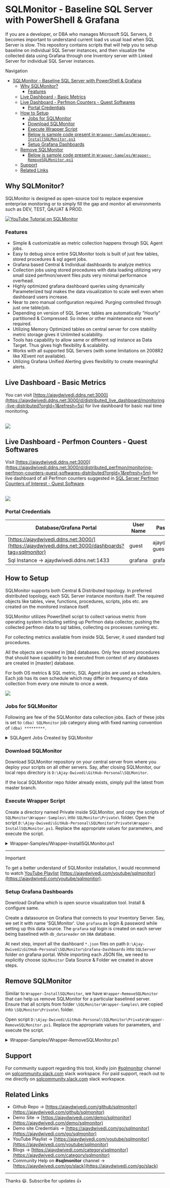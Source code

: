 # SQLMonitor - Baseline SQL Server with PowerShell & Grafana

If you are a developer, or DBA who manages Microsoft SQL Servers, it becomes important to understand current load vs usual load when SQL Server is slow. This repository contains scripts that will help you to setup baseline on individual SQL Server instances, and then visualize the collected data using Grafana through one Inventory server with Linked Server for individual SQL Server instances.

Navigation
- [SQLMonitor - Baseline SQL Server with PowerShell \& Grafana](#sqlmonitor---baseline-sql-server-with-powershell--grafana)
  - [Why SQLMonitor?](#why-sqlmonitor)
    - [Features](#features)
  - [Live Dashboard - Basic Metrics](#live-dashboard---basic-metrics)
  - [Live Dashboard - Perfmon Counters - Quest Softwares](#live-dashboard---perfmon-counters---quest-softwares)
    - [Portal Credentials](#portal-credentials)
  - [How to Setup](#how-to-setup)
    - [Jobs for SQLMonitor](#jobs-for-sqlmonitor)
    - [Download SQLMonitor](#download-sqlmonitor)
    - [Execute Wrapper Script](#execute-wrapper-script)
    - [Below is sample code present in `Wrapper-Samples/Wrapper-InstallSQLMonitor.ps1`](#below-is-sample-code-present-in-wrapper-sampleswrapper-installsqlmonitorps1)
    - [Setup Grafana Dashboards](#setup-grafana-dashboards)
  - [Remove SQLMonitor](#remove-sqlmonitor)
    - [Below is sample code present in `Wrapper-Samples/Wrapper-RemoveSQLMonitor.ps1`](#below-is-sample-code-present-in-wrapper-sampleswrapper-removesqlmonitorps1)
  - [Support](#support)
  - [Related Links](#related-links)

## Why SQLMonitor?
SQLMonitor is designed as open-source tool to replace expensive enterprise monitoring or to simply fill the gap and monitor all environments such as DEV, TEST, QA/UAT & PROD.

[![YouTube Tutorial on SQLMonitor](https://github.com/imajaydwivedi/Images/blob/master/SQLMonitor/YouTube-Thumbnail-Live-All-Servers.png)](https://ajaydwivedi.com/youtube/sqlmonitor)<br>

### Features
- Simple & customizable as metric collection happens through SQL Agent jobs.
- Easy to debug since entire SQLMonitor tools is built of just few tables, stored procedures & sql agent jobs.
- Grafana based Central & Individual dashboards to analyze metrics
- Collection jobs using stored procedures with data loading utilizing very small sized perfmon/xevent files puts very minimal performance overhead.
- Highly optimized grafana dashboard queries using dynamically Parameterized tsql makes the data visualization to scale well even when dashboard users increase.
- Near to zero manual configuration required. Purging controlled through just one table/job.
- Depending on version of SQL Server, tables are automatically "Hourly" partitioned & Compressed. So index or other maintenance not even required.
- Utilizing Memory Optimized tables on central server for core stability metric storage gives it Unlimited scalability. 
- Tools has capability to allow same or different sql instance as Data Target. Thus gives high flexibility & scalability.
- Works with all supported SQL Servers (with some limitations on 2008R2 like XEvent not available).
- Utilizing Grafana Unified Alerting gives flexibility to create meaningful alerts.

## Live Dashboard - Basic Metrics
You can visit [https://ajaydwivedi.ddns.net:3000](https://ajaydwivedi.ddns.net:3000/d/distributed_live_dashboard/monitoring-live-distributed?orgId=1&refresh=5s) for live dashboard for basic real time monitoring.<br><br>

![](https://github.com/imajaydwivedi/Images/blob/master/SQLMonitor/Live-Dashboards-All.gif) <br>


## Live Dashboard - Perfmon Counters - Quest Softwares
Visit [https://ajaydwivedi.ddns.net:3000](https://ajaydwivedi.ddns.net:3000/d/distributed_perfmon/monitoring-perfmon-counters-quest-softwares-distributed?orgId=1&refresh=5m) for live dashboard of all Perfmon counters suggested in [SQL Server Perfmon Counters of Interest - Quest Software](https://drive.google.com/file/d/1LB7Joo6055T1FfPcholXByazOX55e5b8/view?usp=sharing).<br><br>

![](https://github.com/imajaydwivedi/Images/blob/master/SQLMonitor/Quest-Dashboards-All.gif) <br>

### Portal Credentials
Database/Grafana Portal | User Name | Password
------------ | --------- | ---------
[https://ajaydwivedi.ddns.net:3000/](https://ajaydwivedi.ddns.net:3000/dashboards?tag=sqlmonitor) | guest | ajaydwivedi-guest
Sql Instance -> ajaydwivedi.ddns.net:1433 | grafana | grafana

## How to Setup
SQLMonitor supports both Central & Distributed topology. In preferred distributed topology, each SQL Server instance monitors itself. The required objects like tables, view, functions, procedures, scripts, jobs etc. are created on the monitored instance itself.

SQLMonitor utilizes PowerShell script to collect various metric from operating system including setting up Perfmon data collector, pushing the collected perfmon data to sql tables, collecting os processes running etc.

For collecting metrics available from inside SQL Server, it used standard tsql procedures.

All the objects are created in [`DBA`] databases. Only few stored procedures that should have capability to be executed from context of any databases are created in [master] database.

For both OS metrics & SQL metric, SQL Agent jobs are used as schedulers. Each job has its own schedule which may differ in frequency of data collection from every one minute to once a week.

![](https://github.com/imajaydwivedi/Images/blob/master/SQLMonitor/SQLMonitor-Distributed-Topology.png) <br>

### Jobs for SQLMonitor

Following are few of the SQLMonitor data collection jobs. Each of these jobs is set to `(dba) SQLMonitor` job category along with fixed naming convention of `(dba) *********`.

<details>

<summary> SQLAgent Jobs Created by SQLMonitor </summary>

| Job Name                          | Job Category     | Schedule         | Job Type   | Location               |
| ---------------------------------:|:----------------:|:----------------:|:----------:|:----------------------:|
| (dba) Check-InstanceAvailability  | (dba) SQLMonitor | Every 1 minute   | PowerShell | Inventory Server       |
| (dba) Get-AllServerInfo           | (dba) SQLMonitor | Every 1 minute   | TSQL       | Inventory Server       |
| (dba) Get-AllServerCollectedData  | (dba) SQLMonitor | Every 5 minute   | TSQL       | Inventory Server       |
| (dba) Update-SqlServerVersions    | (dba) SQLMonitor | Once a week      | PowerShell | Inventory Server       |
| (dba) Collect-PerfmonData         | (dba) SQLMonitor | Every 2 minute   | PowerShell | PowerShell Jobs Server |
| (dba) Check-SQLAgentJobs          | (dba) SQLMonitor | Every 5 minute   | TSQL       | Tsql Jobs Server       |
| (dba) Collect-AgHealthState       | (dba) SQLMonitor | Every 2 minute   | TSQL       | Tsql Jobs Server       |
| (dba) Collect-DiskSpace           | (dba) SQLMonitor | Every 30 minutes | PowerShell | PowerShell Jobs Server |
| (dba) Collect-FileIOStats         | (dba) SQLMonitor | Every 10 minute  | TSQL       | Tsql Jobs Server       |
| (dba) Collect-MemoryClerks        | (dba) SQLMonitor | Every 2 minute   | TSQL       | Tsql Jobs Server       |
| (dba) Collect-OSProcesses         | (dba) SQLMonitor | Every 2 minute   | PowerShell | PowerShell Jobs Server |
| (dba) Collect-PrivilegedInfo      | (dba) SQLMonitor | Every 10 minute  | TSQL       | Tsql Jobs Server       |
| (dba) Collect-WaitStats           | (dba) SQLMonitor | Every 10 minutes | TSQL       | Tsql Jobs Server       |
| (dba) Collect-XEvents             | (dba) SQLMonitor | Every minute     | TSQL       | Tsql Jobs Server       |
| (dba) Partitions-Maintenance      | (dba) SQLMonitor | Every Day        | TSQL       | Tsql Jobs Server       |
| (dba) Purge-Tables                | (dba) SQLMonitor | Every Day        | TSQL       | Tsql Jobs Server       |
| (dba) Remove-XEventFiles          | (dba) SQLMonitor | Every 4 hours    | PowerShell | PowerShell Jobs Server |
| (dba) Run-Blitz                   | (dba) SQLMonitor | Once a Week      | TSQL       | Tsql Jobs Server       |
| (dba) Run-BlitzIndex              | (dba) SQLMonitor | Every Day        | TSQL       | Tsql Jobs Server       |
| (dba) Run-BlitzIndex - Weekly     | (dba) SQLMonitor | Once a Week      | TSQL       | Tsql Jobs Server       |
| (dba) Run-LogSaver                | (dba) SQLMonitor | Every 5 minutes  | TSQL       | Tsql Jobs Server       |
| (dba) Run-TempDbSaver             | (dba) SQLMonitor | Every 5 minutes  | TSQL       | Tsql Jobs Server       |
| (dba) Run-WhoIsActive             | (dba) SQLMonitor | Every 2 minute   | TSQL       | Tsql Jobs Server       |

----

`PowerShell Jobs Server` can be same SQL Instance that is being baselined, or some other server in same Cluster network, or some some other server in same network, or even Inventory Server.

`Tsql Jobs Server` can be same SQL Instance that is being baselined, or some other server in same Cluster network, or some some other server in same network, or even Inventory Server.

</details>

### Download SQLMonitor
Download SQLMonitor repository on your central server from where you deploy your scripts on all other servers. Say, after closing SQLMonitor, our local repo directory is `D:\Ajay-Dwivedi\GitHub-Personal\SQLMonitor`.

If the local SQLMonitor repo folder already exists, simply pull the latest from master branch.

### Execute Wrapper Script
Create a directory named Private inside SQLMonitor, and copy the scripts of `SQLMonitor\Wrapper-Samples\` into `SQLMonitor\Private\` folder.
Open the script `D:\Ajay-Dwivedi\GitHub-Personal\SQLMonitor\Private\Wrapper-InstallSQLMonitor.ps1`. Replace the appropriate values for parameters, and execute the script.

<details>
<summary>Wrapper-Samples/Wrapper-InstallSQLMonitor.ps1</summary>

### Below is sample code present in `Wrapper-Samples/Wrapper-InstallSQLMonitor.ps1`

```Wrapper-InstallSQLMonitor

#$DomainCredential = Get-Credential -UserName 'Lab\SQLServices' -Message 'AD Account'
#$saAdmin = Get-Credential -UserName 'sa' -Message 'sa'
#$localAdmin = Get-Credential -UserName 'Administrator' -Message 'Local Admin'

cls
Import-Module dbatools;
$params = @{
    SqlInstanceToBaseline = 'Workstation'
    DbaDatabase = 'DBA'
    #HostName = 'Workstation'
    #RetentionDays = 7
    DbaToolsFolderPath = 'D:\Github\dbatools' # Download using Save-Module command
    #FirstResponderKitZipFile = 'D:\Softwares\SQL-Server-First-Responder-Kit-20231010.zip' # Download from Releases section
    #DarlingDataZipFile = 'D:\Softwares\DarlingData-main.zip' # Download from Code dropdown    
    #OlaHallengrenSolutionZipFile = 'D:\Github\sql-server-maintenance-solution-master.zip' # Download from Code dropdown
    #RemoteSQLMonitorPath = 'C:\SQLMonitor'
    InventoryServer = 'SQLMonitor'
    InventoryDatabase = 'DBA'
    DbaGroupMailId = 'some_dba_mail_id@gmail.com'
    #SqlCredential = $personal
    #WindowsCredential = $DomainCredential
    <#
    SkipSteps = @( "1__sp_WhoIsActive", "2__AllDatabaseObjects", "3__XEventSession",
                "4__FirstResponderKitObjects", "5__DarlingDataObjects", "6__OlaHallengrenSolutionObjects",
                "7__sp_WhatIsRunning", "8__usp_GetAllServerInfo", "9__CopyDbaToolsModule2Host",
                "10__CopyPerfmonFolder2Host", "11__SetupPerfmonDataCollector", "12__CreateCredentialProxy",
                "13__CreateJobCollectDiskSpace", "14__CreateJobCollectOSProcesses", "15__CreateJobCollectPerfmonData",
                "16__CreateJobCollectWaitStats", "17__CreateJobCollectXEvents", "18__CreateJobCollectFileIOStats",
                "19__CreateJobPartitionsMaintenance", "20__CreateJobPurgeTables", "21__CreateJobRemoveXEventFiles",
                "22__CreateJobRunLogSaver", "23__CreateJobRunTempDbSaver", "24__CreateJobRunWhoIsActive",
                "25__CreateJobRunBlitzIndex", "26__CreateJobRunBlitz", "27__CreateJobRunBlitzIndexWeekly",
                "28__CreateJobCollectMemoryClerks", "29__CreateJobCollectPrivilegedInfo", "30__CreateJobCollectAgHealthState",
                "31__CreateJobCheckSQLAgentJobs", "32__CreateJobUpdateSqlServerVersions", "33__CreateJobCheckInstanceAvailability",
                "34__CreateJobGetAllServerInfo", "35__CreateJobGetAllServerCollectedData", "36__WhoIsActivePartition",
                "37__BlitzIndexPartition", "38__BlitzPartition", "39__EnablePageCompression",
                "40__GrafanaLogin", "41__LinkedServerOnInventory", "42__LinkedServerForDataDestinationInstance",
                "43__AlterViewsForDataDestinationInstance")
    #>
    #OnlySteps = @( "2__AllDatabaseObjects", "29__CreateJobCollectAgHealthState" )
    #StartAtStep = '1__sp_WhoIsActive'
    #StopAtStep = '39__AlterViewsForDataDestinationInstance'
    #DropCreatePowerShellJobs = $true
    #DryRun = $false
    #SkipRDPSessionSteps = $true
    #SkipPowerShellJobs = $true
    #SkipTsqlJobs = $true
    #SkipMailProfileCheck = $true
    #skipCollationCheck = $true
    #SkipWindowsAdminAccessTest = $true
    #SkipDriveCheck = $true
    #SkipPingCheck = $true
    #SkipMultiServerviewsUpgrade = $false
    #ForceSetupOfTaskSchedulerJobs = $true
    #SqlInstanceAsDataDestination = 'Workstation'
    #SqlInstanceForPowershellJobs = 'Workstation'
    #SqlInstanceForTsqlJobs = 'Workstation'
    #ConfirmValidationOfMultiInstance = $true
    #ConfirmSetupOfTaskSchedulerJobs = $true
    #HasCustomizedTsqlJobs = $true
    #HasCustomizedPowerShellJobs = $true
    #OverrideCustomizedTsqlJobs = $false
    #OverrideCustomizedPowerShellJobs = $false
    #UpdateSQLAgentJobsThreshold = $false
    #XEventDirectory = 'D:\MSSQL15.MSSQLSERVER\XEvents\'
    #JobsExecutionWaitTimeoutMinutes = 15
}


#$preSQL = "EXEC dbo.usp_check_sql_agent_jobs @default_mail_recipient = 'sqlagentservice@gmail.com', @drop_recreate = 1"
#$postSQL = Get-Content "D:\GitHub-Personal\SQLMonitor\DDLs\Update-SQLAgentJobsThreshold.sql"
#D:\GitHub\SQLMonitor\SQLMonitor\Install-SQLMonitor.ps1 @Params #-Debug -PreQuery $preSQL -PostQuery $postSQL
D:\GitHub\SQLMonitor\SQLMonitor\Install-SQLMonitor.ps1 @Params

#Get-Help F:\GitHub\SQLMonitor\SQLMonitor\Install-SQLMonitor.ps1 -ShowWindow

<#
$dropWhoIsActive = @"
if object_id('dbo.WhoIsActive_Staging') is not null
	drop table dbo.WhoIsActive_Staging;

if object_id('dbo.WhoIsActive') is not null
	drop table dbo.WhoIsActive;
"@;
F:\GitHub\SQLMonitor\SQLMonitor\Install-SQLMonitor.ps1 @Params -PreQuery $dropWhoIsActive
#>

<#
# **************** Download other github repos/modules/files ***********************

# **__ SQLMonitor __**
Invoke-WebRequest https://github.com/imajaydwivedi/SQLMonitor/archive/refs/heads/dev.zip `
            -OutFile "$($env:USERPROFILE)\Downloads\sqlmonitor.zip"

# **__ dbatools & dbatools.library __**
Save-Module dbatools -Path "$($env:USERPROFILE)\Downloads\"

# **__ PoshRSJob on Inventory __**
Install-Module PoshRSJob -Scope AllUsers -Verbose
Save-Module PoshRSJob -Path "$($env:USERPROFILE)\Downloads\"

# **__ Darling Data __**
Invoke-WebRequest https://github.com/erikdarlingdata/DarlingData/archive/refs/heads/main.zip `
            -OutFile "$($env:USERPROFILE)\Downloads\DarlingData-main.zip"

# **__ Ola Hallengren Maintenance Solution __**
Invoke-WebRequest https://github.com/olahallengren/sql-server-maintenance-solution/archive/refs/heads/master.zip `
            -OutFile "$($env:USERPROFILE)\Downloads\sql-server-maintenance-solution-master.zip"

# **__ First Responder Kit from latest release __**
if ($true) {
    $repo = "BrentOzarULTD/SQL-Server-First-Responder-Kit"
    $tags = "https://api.github.com/repos/$repo/tags"

    $tagName = (Invoke-WebRequest $tags | ConvertFrom-Json)[0].name
    $releaseZip = "https://github.com/$repo/archive/refs/tags/$tagName.zip"

    Invoke-WebRequest $releaseZip `
            -OutFile "$($env:USERPROFILE)\Downloads\SQL-Server-First-Responder-Kit-$tagName.zip"
}

# **__ PoshRSJob - Download from Github __**
if ($true) {
    $repo = "proxb/PoshRSJob"
    $releases = "https://api.github.com/repos/$repo/releases"

    $tagName = (Invoke-WebRequest $releases | ConvertFrom-Json)[0].tag_name
    $releaseZip = "https://github.com/$repo/releases/download/$tagName/PoshRSJob.zip"

    Invoke-WebRequest $releaseZip `
            -OutFile "$($env:USERPROFILE)\Downloads\PoshRSJob.zip"
}

#>

<#
Get-DbaDbMailProfile -SqlInstance '192.168.56.31' -SqlCredential $personalCredential
Copy-DbaDbMail -Source '192.168.56.15' -Destination '192.168.56.31' -SourceSqlCredential $personalCredential -DestinationSqlCredential $personalCredential # Lab
New-DbaCredential -SqlInstance 'xy' -Identity $LabCredential.UserName -SecurePassword $LabCredential.Password -Force # -SqlCredential $SqlCredential -EnableException
New-DbaAgentProxy -SqlInstance 'xy' -Name $LabCredential.UserName -ProxyCredential $LabCredential.UserName -SubSystem PowerShell,CmdExec

Enable-PSRemoting -Force -SkipNetworkProfileCheck # remote machine
Set-Item WSMAN:\Localhost\Client\TrustedHosts -Value SQLMonitor.Lab.com -Concatenate -Force # remote machine
Get-ItemProperty HKLM:\SOFTWARE\Microsoft\Windows\CurrentVersion\Policies\System -Name LocalAccountTokenFilterPolicy
Set-ItemProperty HKLM:\SOFTWARE\Microsoft\Windows\CurrentVersion\Policies\System -Name LocalAccountTokenFilterPolicy -Value 1

# Incase 
#Set-Item WSMAN:\Localhost\Client\TrustedHosts -Value * -Force # run on local machine
#Set-NetConnectionProfile -NetworkCategory Private # Execute this only if above command fails

Enter-PSSession -ComputerName '192.168.56.31' -Credential $localAdmin -Authentication Negotiate
Test-WSMan '192.168.56.31' -Credential $localAdmin -Authentication Negotiate

Get-ChildItem C:\SQLMonitor -Recurse -File | Unblock-File -Verbose
#>

<#
# Add SQLAgent Service Account to below local windows groups.
    # Computer Management > System Tools > Local Users and Groups > Groups
1) Administrators
2) Performance Log Users
3) Performance Monitor Users
#>

```
</details>

----

> [!IMPORTANT]
> To get a better understand of SQLMonitor installation, I would recommend to watch [YouTube Playlist](https://ajaydwivedi.com/youtube/sqlmonitor) [https://ajaydwivedi.com/youtube/sqlmonitor](https://ajaydwivedi.com/youtube/sqlmonitor).


### Setup Grafana Dashboards
Download Grafana which is open source visualization tool. Install & configure same.

Create a datasource on Grafana that connects to your Inventory Server. Say, we set it with name 'SQLMonitor'. Use `grafana` as login & password while setting up this data source. The `grafana` sql login is created on each server being baselined with `db_datareader` on `DBA` database.

At next step, import all the dashboard `*.json` files on path `D:\Ajay-Dwivedi\GitHub-Personal\SQLMonitor\Grafana-Dashboards` into `SQLServer` folder on grafana portal. While importing each JSON file, we need to explicitly choose `SQLMonitor` Data Source & Folder we created in above steps.

## Remove SQLMonitor
Similar to `Wrapper-InstallSQLMonitor`, we have `Wrapper-RemoveSQLMonitor` that can help us remove SQLMonitor for a particular baselined server.
Ensure that all scripts from folder `\SQLMonitor\Wrapper-Samples\` are copied into `\SQLMonitor\Private\` folder.

Open script `D:\Ajay-Dwivedi\GitHub-Personal\SQLMonitor\Private\Wrapper-RemoveSQLMonitor.ps1`. Replace the appropriate values for parameters, and execute the script.


<details>
<summary>Wrapper-Samples/Wrapper-RemoveSQLMonitor.ps1</summary>

### Below is sample code present in `Wrapper-Samples/Wrapper-RemoveSQLMonitor.ps1`

```Wrapper-RemoveSQLMonitor

#$DomainCredential = Get-Credential -UserName 'Lab\SQLServices' -Message 'AD Account'
#$saAdmin = Get-Credential -UserName 'sa' -Message 'sa'
#$localAdmin = Get-Credential -UserName 'Administrator' -Message 'Local Admin'

cls
Import-Module dbatools;
$params = @{
    SqlInstanceToBaseline = 'Experiment'
    #DbaDatabase = 'DBA'
    #HostName = 'Experiment'
    InventoryServer = 'SQLMonitor'
    InventoryDatabase = 'DBA'
    #RemoteSQLMonitorPath = 'C:\SQLMonitor'
    #SqlCredential = $saAdmin
    #WindowsCredential = $localAdmin
    #SkipRDPSessionSteps = $true
    #SkipSteps = @("43__RemovePerfmonFilesFromDisk")    
    #StartAtStep = '30__DropLogin_Grafana'
    #StopAtStep = '11__RemoveJob_RunBlitzIndex'
    #SqlInstanceForTsqlJobs = 'Experiment\SQL2019'
    #SqlInstanceAsDataDestination = 'Experiment\SQL2019'
    #SqlInstanceForPowershellJobs = 'Experiment\SQL2019'
    SkipDropTable = $true
    #SkipRemoveJob = $true
    #SkipDropProc = $true
    #SkipDropView = $true
    #ConfirmValidationOfMultiInstance = $true
    #ActionType = "Update"
    #OnlySteps = @("16__RemoveJob_RunBlitz","70__DropTable_Blitz")
    #DryRun = $false
}

#$preSQL = "EXEC dbo.usp_check_sql_agent_jobs @default_mail_recipient = 'sqlagentservice@gmail.com', @drop_recreate = 1"
#$postSQL = Get-Content "D:\GitHub-Personal\SQLMonitor\DDLs\Update-SQLAgentJobsThreshold.sql"
#D:\GitHub\SQLMonitor\SQLMonitor\Remove-SQLMonitor.ps1 @Params #-Debug -PreQuery $preSQL -PostQuery $postSQL
D:\GitHub\SQLMonitor\SQLMonitor\Remove-SQLMonitor.ps1 @Params


#Get-DbaDbMailProfile -SqlInstance '192.168.56.31' -SqlCredential $personalCredential
#Copy-DbaDbMail -Source '192.168.56.15' -Destination '192.168.56.31' -SourceSqlCredential $personalCredential -DestinationSqlCredential $personalCredential # Lab
#New-DbaCredential -SqlInstance 'xy' -Identity $LabCredential.UserName -SecurePassword $LabCredential.Password -Force # -SqlCredential $SqlCredential -EnableException
#New-DbaAgentProxy -SqlInstance 'xy' -Name $LabCredential.UserName -ProxyCredential $LabCredential.UserName -SubSystem PowerShell,CmdExec
<#

Enable-PSRemoting -Force # run on remote machine
Set-Item WSMAN:\Localhost\Client\TrustedHosts -Value * -Force # run on local machine
Set-Item WSMAN:\Localhost\Client\TrustedHosts -Value 192.168.56.15 -Force
#Set-NetConnectionProfile -NetworkCategory Private # Execute this only if above command fails

Enter-PSSession -ComputerName '192.168.56.31' -Credential $localAdmin -Authentication Negotiate
Test-WSMan '192.168.56.31' -Credential $localAdmin -Authentication Negotiate

#>


```
</details>



## Support

For community support regarding this tool, kindly join [#sqlmonitor](https://ajaydwivedi.com/go/slack) channel on [sqlcommunity.slack.com](https://ajaydwivedi.com/go/slack) slack workspace.
For paid support, reach out to me directly on [sqlcommunity.slack.com](https://ajaydwivedi.com/go/slack) slack workspace.

## Related Links
- Github Repo -> [https://ajaydwivedi.com/github/sqlmonitor](https://ajaydwivedi.com/github/sqlmonitor)
- Demo Site -> [https://ajaydwivedi.com/demo/sqlmonitor](https://ajaydwivedi.com/demo/sqlmonitor)
- Demo site Credentials -> [https://ajaydwivedi.com/go/sqlmonitor](https://ajaydwivedi.com/go/sqlmonitor)
- YouTube Playlist -> [https://ajaydwivedi.com/youtube/sqlmonitor](https://ajaydwivedi.com/youtube/sqlmonitor)
- Blogs -> [https://ajaydwivedi.com/category/sqlmonitor](https://ajaydwivedi.com/category/sqlmonitor)
- Community Help on **#sqlmonitor** channel -> [https://ajaydwivedi.com/go/slack](https://ajaydwivedi.com/go/slack)

-----------------------------

Thanks :smiley:. Subscribe for updates :thumbsup:
